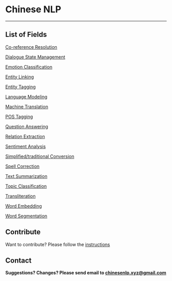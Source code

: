 # Chinese NLP

---

## List of Fields

[Co-reference Resolution](docs/co-reference_resolution.md)

[Dialogue State Management](docs/dialogue_state_management.md)

[Emotion Classification](docs/emotion_classification.md)

[Entity Linking](docs/entity_linking.md)

[Entity Tagging](docs/entity_tagging.md)

[Language Modeling](docs/language_modeling.md)

[Machine Translation](docs/machine_translation.md)

[POS Tagging](pos_tagging.md)

[Question Answering](docs/question_answering.md)

[Relation Extraction](docs/relation_extraction.md)

[Sentiment Analysis](docs/sentiment_analysis.md)

[Simplified/traditional Conversion](docs/simplified_traditional_Chinese_conversion.md)

[Spell Correction](docs/spell_correction.md)

[Text Summarization](docs/text_summarization.md)

[Topic Classification](docs/topic_classification.md)

[Transliteration](docs/transliteration.md)

[Word Embedding](docs/word_embedding.md)

[Word Segmentation](docs/word_segmentation.md)

## Contribute

Want to contribute? Please follow the [instructions](contribute.md)

## Contact

**Suggestions? Changes? Please send email to [chinesenlp.xyz@gmail.com](mailto:chinesenlp.xyz@gmail.com)**

